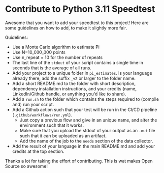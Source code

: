 # Contribute to Python 3.11 Speedtest
Awesome that you want to add your speedtest to this project! Here are some guidelines on how to add, to make it slightly more fair.

Guidelines:
- Use a Monte Carlo algorithm to estimate Pi
- Use N=10_000_000 points
- Use n_repeat = 10 for the number of repeats
- The last line of the `stdout` of your script contains a single time in seconds that is the average of all runs.
- Add your project to a unique folder in `pi_estimates`. Is your language already there, add the suffix `_v2` or larger to the folder name.
- Add a short README.md to the folder with short description, dependency installation instructions, and your credits (name, LinkedIn/Github handle, or anything you'd like to share).
- Add a `run.sh` to the folder which contains the steps required to (compile and) run your script.
- Add a Github action such that your test will be run in the CI/CD pipeline (`.github/workflows/run.yml`). 
  - Just copy a previous flow and give in an unique name, and alter the environment such that it works.
  - Make sure that you upload the stdout of your output as an `.out` file such that it can be uploaded as an artifact.
  - Add the name of the job to the `needs` section of the data collector.
- Add the result of your language in the main README.md and add your credits at the top section.

Thanks a lot for taking the effort of contributing. This is wat makes Open Source so awesome!

